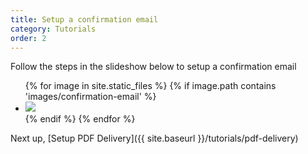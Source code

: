 ```yaml
---
title: Setup a confirmation email
category: Tutorials
order: 2
---
```


Follow the steps in the slideshow below to setup a confirmation email

<div class="flexslider">
	<ul class="slides">	  				
		{% for image in site.static_files %}	
			{% if image.path contains 'images/confirmation-email' %}
			<li>
				<img src="{{ site.baseurl }}{{ image.path }}" />	
			</li>
			{% endif %}
		{% endfor %}		
	</ul>
</div>

Next up, [Setup PDF Delivery]({{ site.baseurl }}/tutorials/pdf-delivery)
